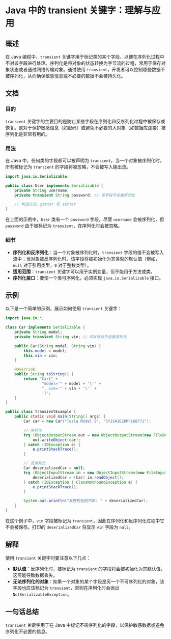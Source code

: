 <!--
Meta Description: # Java 中的 transient 关键字：理解与应用 ## 概述 在 Java 编程中，`transient` 关键字用于标记类的某个字段，以便在序列化过程中不对该字段进行处理。序列化是将对象的状态转换为字节流的过程，常用于保存对象状态或者通过网络传输对象。通过使用 `transient`，开...
Meta Keywords: transient, car, java, string, vin
-->

# Java 中的 transient 关键字：理解与应用

## 概述
在 Java 编程中，`transient` 关键字用于标记类的某个字段，以便在序列化过程中不对该字段进行处理。序列化是将对象的状态转换为字节流的过程，常用于保存对象状态或者通过网络传输对象。通过使用 `transient`，开发者可以控制哪些数据不被序列化，从而确保敏感信息或不必要的数据不会被持久化。

## 文档
### 目的
`transient` 关键字的主要目的是防止某些字段在序列化和反序列化过程中被保存或恢复。这对于保护敏感信息（如密码）或避免不必要的大对象（如数据库连接）被序列化是非常有用的。

### 用法
在 Java 中，任何类的字段都可以被声明为 `transient`。当一个对象被序列化时，所有被标记为 `transient` 的字段将被忽略，不会被写入输出流。

```java
import java.io.Serializable;

public class User implements Serializable {
    private String username;
    private transient String password; // 该字段不会被序列化

    // 构造方法、getter 和 setter
}
```

在上面的示例中，`User` 类有一个 `password` 字段。尽管 `username` 会被序列化，但 `password` 由于被标记为 `transient`，在序列化时会被忽略。

### 细节
- **序列化和反序列化**：当一个对象被序列化时，`transient` 字段的值不会被写入流中；当对象被反序列化时，该字段将被初始化为其类型的默认值（例如，`null` 对于引用类型，`0` 对于整数类型）。
- **适用范围**：`transient` 关键字可以用于实例变量，但不能用于方法或类。
- **序列化接口**：要使一个类可序列化，必须实现 `java.io.Serializable` 接口。

## 示例
以下是一个简单的示例，展示如何使用 `transient` 关键字：

```java
import java.io.*;

class Car implements Serializable {
    private String model;
    private transient String vin; // VIN号将不会被序列化

    public Car(String model, String vin) {
        this.model = model;
        this.vin = vin;
    }

    @Override
    public String toString() {
        return "Car{" +
                "model='" + model + '\'' +
                ", vin='" + vin + '\'' +
                '}';
    }
}

public class TransientExample {
    public static void main(String[] args) {
        Car car = new Car("Tesla Model S", "5YJSA1E26MF168771");

        // 序列化
        try (ObjectOutputStream out = new ObjectOutputStream(new FileOutputStream("car.ser"))) {
            out.writeObject(car);
        } catch (IOException e) {
            e.printStackTrace();
        }

        // 反序列化
        Car deserializedCar = null;
        try (ObjectInputStream in = new ObjectInputStream(new FileInputStream("car.ser"))) {
            deserializedCar = (Car) in.readObject();
        } catch (IOException | ClassNotFoundException e) {
            e.printStackTrace();
        }

        System.out.println("反序列化的汽车: " + deserializedCar);
    }
}
```

在这个例子中，`vin` 字段被标记为 `transient`，因此在序列化和反序列化过程中它不会被保存。打印的 `deserializedCar` 将显示 `vin` 字段为 `null`。

## 解释
使用 `transient` 关键字时要注意以下几点：
- **默认值**：反序列化时，被标记为 `transient` 的字段将会被初始化为其默认值，这可能导致数据丢失。
- **无法序列化的对象**：如果一个对象的某个字段是另一个不可序列化的对象，该字段也应该标记为 `transient`，否则在序列化时会抛出 `NotSerializableException`。

## 一句话总结
`transient` 关键字用于在 Java 中标记不需序列化的字段，以保护敏感数据或避免序列化不必要的信息。